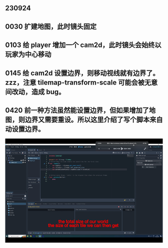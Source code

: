 ## 230924

## 0030 扩建地图，此时镜头固定

## 0103 给 player 增加一个 cam2d，此时镜头会始终以玩家为中心移动

## 0145 给 cam2d 设置边界，则移动视线就有边界了。zzz，注意 tilemap-transform-scale 可能会被无意间改动，造成 bug。

## 0420 前一种方法虽然能设置边界，但如果增加了地图，则边界又需要重设。所以这里介绍了写个脚本来自动设置边界。

<img src='./img/2023-09-25-01-08-24.png' height=333px></img>
